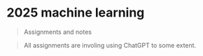 # 2025 machine learning

> Assignments and notes

> All assignments are involing using ChatGPT to some extent.
